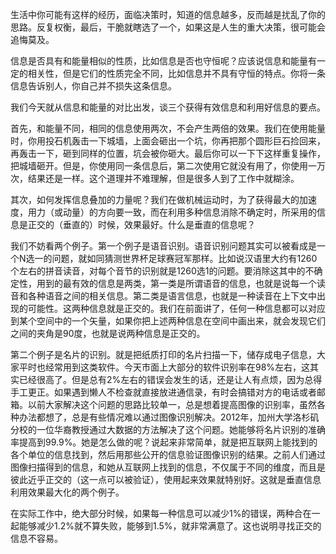 生活中你可能有这样的经历，面临决策时，知道的信息越多，反而越是扰乱了你的思路。反复权衡，最后，干脆就瞎选了一个，如果这是人生的重大决策，很可能会追悔莫及。

信息是否具有和能量相似的性质，比如信息是否也守恒呢？应该说信息和能量有一定的相关性，但是它们的性质完全不同，比如信息并不具有守恒的特点。你将一条信息告诉别人，你自己并不损失这条信息。

我们今天就从信息和能量的对比出发，谈三个获得有效信息和利用好信息的要点。

首先，和能量不同，相同的信息使用两次，不会产生两倍的效果。我们在使用能量时，你用投石机轰击一下城墙，上面会砸出一个坑，你再把那个圆形巨石捡回来，再轰击一下，砸到同样的位置，坑会被你砸大。最后你可以一下下这样重复操作，把城墙砸开。但是，你使用同一条信息后，第二次使用它就没有用了，你使用一万次，结果还是一样。这个道理并不难理解，但是很多人到了工作中就糊涂。

其次，如何发挥信息叠加的力量呢？我们在做机械运动时，为了获得最大的加速度，用力（或动量）的方向要一致，而在利用多种信息消除不确定时，所采用的信息是正交的（垂直的）时候，效果最好。什么是垂直的信息呢？

我们不妨看两个例子。第一个例子是语音识别。语音识别问题其实可以被看成是一个N选一的问题，就如同猜测世界杯足球赛冠军那样。比如说汉语里大约有1260个左右的拼音读音，对每个音节的识别就是1260选1的问题。要消除这其中的不确定性，用到的最有效的信息是两类，第一类是所谓语音的信息，也就是说每一个读音和各种语音之间的相关信息。第二类是语言信息，也就是一种读音在上下文中出现的可能性。这两种信息就是正交的。我们在前面讲了，任何一种信息都可以对应到某个空间中的一个矢量，如果你把上述两种信息在空间中画出来，就会发现它们之间的夹角是90度，也就是说两种信息是正交的。

第二个例子是名片的识别。就是把纸质打印的名片扫描一下，储存成电子信息，大家平时也经常用到这类软件。今天市面上大部分的软件识别率在98%左右，这其实已经很高了。但是总有2%左右的错误会发生的话，还是让人有点烦，因为总得手工更正。如果遇到懒人不检查就直接放进通信录，有时会搞错对方的电话或者邮箱。以前大家解决这个问题的思路比较单一，总是想着提高图像的识别率，虽然各种办法都想了，总是有些情况难以通过图像识别解决。2012年，加州大学洛杉矶分校的一位华裔教授通过大数据的方法解决了这个问题。她能够将名片识别的准确率提高到99.9%。她是怎么做的呢？说起来非常简单，就是把互联网上能找到的各个单位的信息找到，然后用那些公开的信息验证图像识别的结果。之前人们通过图像扫描得到的信息，和她从互联网上找到的信息，不仅属于不同的维度，而且是彼此近乎正交的（这一点可以被验证），使用起来效果就特别好。这就是垂直信息利用效果最大化的两个例子。

在实际工作中，绝大部分时候，如果每一种信息可以减少1%的错误，两种合在一起能够减少1.2%就不算失败，能够到1.5%，就非常满意了。这也说明寻找正交的信息不容易。

